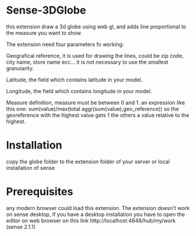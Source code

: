# Sense-3DGlobe
this extension draw a 3d globe using web gl, and adds line proportional to the measure you want to show.

The extension need four parameters fo working:

Geografical reference, it is used for drawing the lines, could be zip code, city name, store name ecc...
it is not necessary to use the smallest granularity.

Latitude, the field which contains latitude in your model.

Longitude, the field which contains longitude in your model.

Measure definition, measure must be between 0 and 1. an expression like this one:
 sum(value)/max(total aggr(sum(value),geo_reference))
so the georeference with the highest value gets 1 the others a value relative to the highest.

# Installation

copy the globe folder to the extension folder of your server or local installation of sense

# Prerequisites

any modern browser could load this extension. The extension doesn't work on sense desktop, if you have a desktop installation you have to open the editor on web browser on this link http://localhost:4848/hub/my/work (sense 2.1.1)

